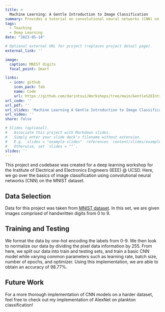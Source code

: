 ```yaml
---
title: >
  Machine Learning: A Gentle Introduction to Image Classification
summary: Provides a tutorial on convolutional neural networks (CNN) on the MNIST dataset.
tags:
  - Teaching
  - Deep Learning
date: "2023-05-14"

# Optional external URL for project (replaces project detail page).
external_link: ''

image:
  caption: MNIST digits
  focal_point: Smart

links:
  - icon: github
    icon_pack: fab
    name: Code
    url: https://github.com/darintsui/Workshops/tree/main/Gentle%20Introduction%20to%20Image%20Classification
url_code: ''
url_pdf: ''
url_slides: 'Machine Learning A Gentle Introduction to Image Classification.pdf'
url_video: ''
share: false

# Slides (optional).
#   Associate this project with Markdown slides.
#   Simply enter your slide deck's filename without extension.
#   E.g. `slides = "example-slides"` references `content/slides/example-slides.md`.
#   Otherwise, set `slides = ""`.
slides: ''
---
```


This project and codebase was created for a deep learning workshop for the Institute of Electrical and Electronics Engineers (IEEE) @ UCSD. Here, we go over the basics of image classification using convolutional neural networks (CNN) on the MNIST dataset.

## Data Selection 

Data for this project was taken from [MNIST dataset](https://www.tensorflow.org/datasets/catalog/mnist). In this set, we are given images comprised of handwritten digits from 0 to 9.

## Training and Testing

We format the data by one-hot encoding the labels from 0-9. We then look to normalize our data by dividing the pixel data information by 255. From here, we split our data into train and testing sets, and train a basic CNN model while varying common parameters such as learning rate, batch size, number of epochs, and optimizer. Using this implementation, we are able to obtain an accuracy of 98.77%.

## Future Work

For a more thorough implementation of CNN models on a harder dataset, feel free to check out my implementation of AlexNet on plankton classification! 
